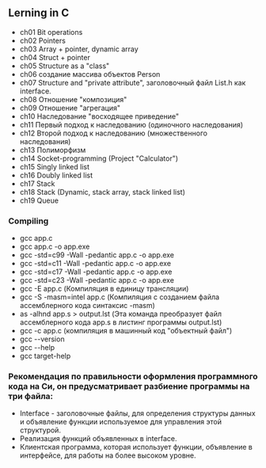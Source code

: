 
## Lerning in C

- ch01 Bit operations
- ch02 Pointers
- ch03 Array + pointer, dynamic array
- ch04 Struct + pointer
- ch05 Structure as a "class"
- ch06 создание массива объектов Person
- ch07 Structure and "private attribute", заголовочный файл List.h как interface.
- ch08 Отношение "композиция"
- ch09 Отношение "aгрегация"
- ch10 Наследование	"восходящее приведение"
- ch11 Первый подход к наследованию (одиночного наследования) 
- ch12 Второй подход к наследованию (множественного наследования)
- ch13 Полиморфизм
- ch14 Socket-programming (Project "Calculator")
- ch15 Singly linked list
- ch16 Doubly linked list
- ch17 Stack
- ch18 Stack (Dynamic, stack array, stack linked list)
- ch19 Queue



### Compiling

- gcc app.c
- gcc app.c -o app.exe
- gcc -std=c99 -Wall -pedantic app.c -o app.exe
- gcc -std=c11 -Wall -pedantic app.c -o app.exe
- gcc -std=c17 -Wall -pedantic app.c -o app.exe
- gcc -std=c23 -Wall -pedantic app.c -o app.exe
- gcc -E app.c (Компиляция в единицу трансляции)
- gcc -S -masm=intel app.c (Компиляция с созданием файла ассемблерного кода синтаксис -masm)
- as -alhnd app.s > output.lst (Эта команда преобразует файл ассемблерного кода app.s в листинг программы output.lst)
- gcc -c app.c (компиляция в машинный код "объектный файл")
- gcc --version
- gcc --help
- gcc target-help

### Рекомендация по правильности оформления программного кода на Cи, он предусматривает разбиение программы на три файла: 
- Interface - заголовочные файлы, для определения структуры данных и объявление функции используемое для управления этой структурой.
- Реализация функций объявленных в interface.
- Клиентская программа, которая использует функции, объявление в интерфейсе, для работы на более высоком уровне. 
